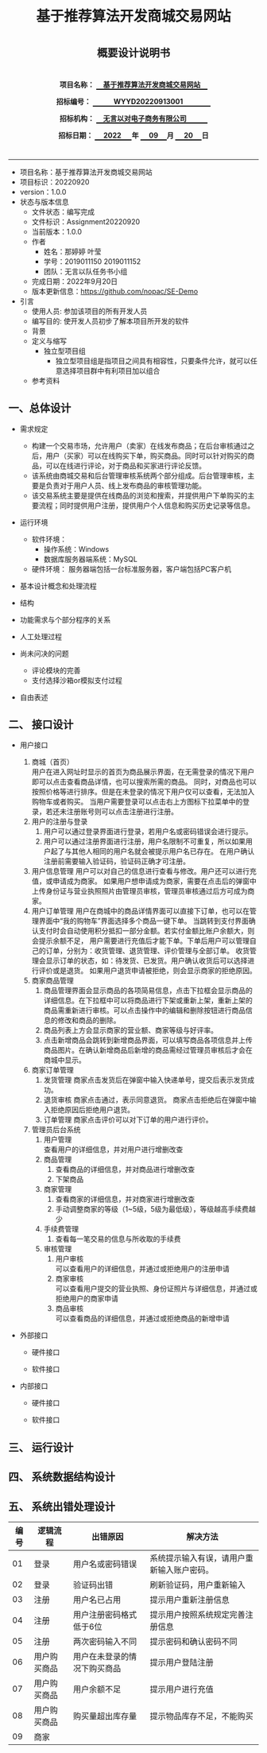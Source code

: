 <center>  

# 基于推荐算法开发商城交易网站
#
#
## 概要设计说明书
#
#
#

__项目名称：
<span style="border-bottom:2px solid black;">
&emsp;基于推荐算法开发商城交易网站&emsp;</span>__

**招标编号：
<span style="border-bottom:2px solid black;">
&emsp;&emsp;&emsp;WYYD20220913001&emsp;&emsp;&emsp;&emsp;</span>**

**招标机构：
<span style="border-bottom:2px solid black;">
&emsp;无言以对电子商务有限公司&emsp;&emsp;&emsp;</span>**

**招标日期：
<span style="border-bottom:2px solid black;">&nbsp;&ensp;&ensp;2022&ensp;&ensp;&ensp;</span>年
<span style="border-bottom:2px solid black;">&nbsp;&emsp;09&emsp;&nbsp;</span>月
<span style="border-bottom:2px solid black;">&emsp;&nbsp;20&emsp;&nbsp;</span>日**
</center>  

#

---
* 项目名称：基于推荐算法开发商城交易网站
* 项目标识：20220920
* version：1.0.0
* 状态与版本信息
    * 文件状态：编写完成
    * 文件标识：Assignment20220920
    * 当前版本：1.0.0
    * 作者
        * 姓名：那婷婷 叶莹
        * 学号：2019011150 2019011152
        * 团队：无言以队任务书小组
    * 完成日期：2022年9月20日
    * 版本更新信息：https://github.com/nopac/SE-Demo
* 引言
    * 使用人员: 参加该项目的所有开发人员
    * 编写目的: 使开发人员初步了解本项目所开发的软件
    * 背景
    * 定义与缩写
        * 独立型项目组
            * 独立型项目组是指项目之间具有相容性，只要条件允许，就可以任意选择项目群中有利项目加以组合
    * 参考资料



## 一、总体设计

* 需求规定
  * 构建一个交易市场，允许用户（卖家）在线发布商品；在后台审核通过之后，用户（买家）可以在线购买下单，购买商品。同时可以针对购买的商品，可以在线进行评论，对于商品和买家进行评论反馈。
  * 该系统由商城交易和后台管理审核系统两个部分组成。后台管理审核，主要是负责对于用户人员、线上发布商品的审核管理功能。
  * 该交易系统主要是提供在线商品的浏览和搜索，并提供用户下单购买的主要流程；同时提供用户注册，提供用户个人信息和购买历史记录等信息。
* 运行环境
  * 软件环境：
    * 操作系统：Windows
    * 数据库服务器端系统：MySQL
  * 硬件环境：
    服务器端包括一台标准服务器，客户端包括PC客户机
* 基本设计概念和处理流程



* 结构

* 功能需求与个部分程序的关系

* 人工处理过程

* 尚未问决的问题
  * 评论模块的完善
  * 支付选择沙箱or模拟支付过程
* 自由表述


## 二、 接口设计


* 用户接口
    1. 商城（首页）<br>
       用户在进入网址时显示的首页为商品展示界面，在无需登录的情况下用户即可以点击查看商品详情，也可以搜索所需的商品。
       同时，对商品也可以按照价格等进行排序。但是在未登录的情况下用户仅可以查看，无法加入购物车或者购买。
       当用户需要登录可以点击右上方图标下拉菜单中的登录，若还未注册账号则可以点击注册进行注册。
    2. 用户的注册与登录
        1. 用户可以通过登录界面进行登录，若用户名或密码错误会进行提示。
        2. 用户可以通过注册界面进行注册，用户名限制不可重复，所以如果用户起了与其他人相同的用户名就会被提示用户名已存在。
           在用户确认注册前需要输入验证码，验证码正确才可注册。
    3. 用户信息管理
       用户可以对自己的信息进行查看与修改。用户还可以进行充值，或申请成为商家。
       如果用户想申请成为商家，需要在点击后的弹窗中上传身份证与营业执照照片由管理员审核，管理员审核通过后方可成为商家。
    4. 用户订单管理
       用户在商城中的商品详情界面可以直接下订单，也可以在管理界面中“我的购物车”界面选择多个商品一键下单。
       当跳转到支付界面确认支付时会自动使用积分抵扣一部分金额。若实付金额比账户余额大，则会提示余额不足，
       用户需要进行充值后才能下单。下单后用户可以管理自己的订单，分别为：收货管理、退货管理、评价管理与全部订单。
       收货管理会显示订单的状态，如：待发货、已发货。用户确认收货后可以选择进行评价或是退货。
       如果用户退货申请被拒绝，则会显示商家的拒绝原因。
    5. 商家商品管理
        1. 商品管理界面会显示商品的各项简易信息，点击下拉框会显示商品的详细信息。在下拉框中可以将商品进行下架或重新上架，重新上架的商品需重新进行审核。可以点击操作中的编辑和删除按钮进行商品信息的修改和商品的删除。
        2. 商品列表上方会显示商家的营业额、商家等级与好评率。
        3. 点击新增商品会跳转到新增商品界面，可以填写商品各项信息并上传商品图片。在确认新增商品后新增的商品需经过管理员审核后才会在商城中显示。
    6. 商家订单管理
        1. 发货管理
           商家点击发货后在弹窗中输入快递单号，提交后表示发货成功。
        2. 退货审核
           商家点击通过，表示同意退货。
           商家点击拒绝后在弹窗中输入拒绝原因后拒绝用户退货。
        3. 订单管理
           商家点击评价可以对下订单的用户进行评价。
    7. 管理员后台系统
        1. 用户管理<br>
           查看用户的详细信息，并对用户进行增删改查
        2. 商品管理<br>
            1. 查看商品的详细信息，并对商品进行增删改查
            2. 下架商品
        3. 商家管理
            1. 查看商家的详细信息，并对商家进行增删改查
            2. 手动调整商家的等级（1~5级，5级为最低级），等级越高手续费越少
        4. 手续费管理
            1. 查看每一笔交易的信息与所收取的手续费
        5. 审核管理
            1. 用户审核<br>
               可以查看用户的详细信息，并通过或拒绝用户的注册申请
            2. 商家审核<br>
               可以查看用户提交的营业执照、身份证照片与详细信息，并通过或拒绝用户的商家申请
            3. 商品审核<br>
               可以查看商品的详细信息，并通过或拒绝商品的新增申请
* 外部接口
    * 硬件接口

    * 软件接口

* 内部接口
    * 硬件接口

    * 软件接口




## 三、 运行设计

## 四、 系统数据结构设计

## 五、 系统出错处理设计

| 编号  | 逻辑流程   | 出错原因           | 解决方法                  |
|-----|--------|----------------|-----------------------|
| 01  | 登录     | 用户名或密码错误       | 系统提示输入有误，请用户重新输入账户密码。 |
| 02  | 登录     | 验证码出错          | 刷新验证码，用户重新输入          |
| 03  | 注册     | 用户名已占用         | 提示用户重新注册信息            |
| 04  | 注册     | 用户注册密码格式低于6位   | 提示用户按照系统规定完善注册信息      |
| 05  | 注册     | 两次密码输入不同       | 提示密码和确认密码不同           |
| 06  | 用户购买商品 | 用户在未登录的情况下购买商品 | 提示用户登陆注册              |
| 07  | 用户购买商品 | 用户余额不足         | 提示用户进行充值              |
| 08  |用户购买商品|购买量超出库存量|提示物品库存不足，不能购买|
|09|商家
